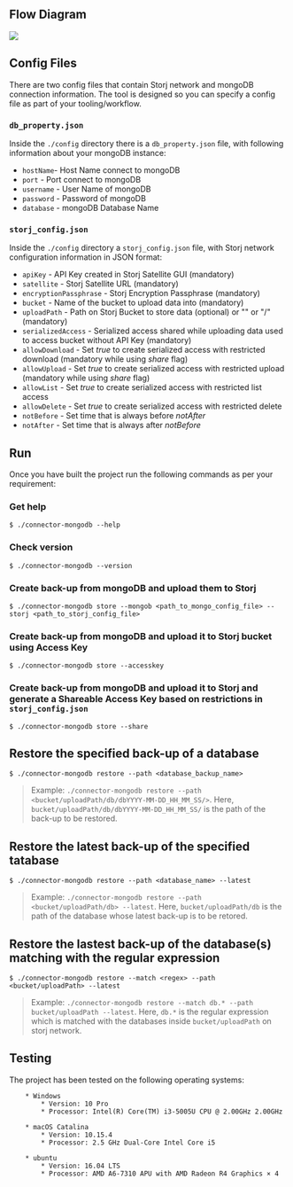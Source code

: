 ## Flow Diagram

![](https://github.com/storj-thirdparty/connector-mongodb/blob/master/README.assets/arch.drawio.png)

## Config Files

There are two config files that contain Storj network and mongoDB connection information. The tool is designed so you can specify a config file as part of your tooling/workflow. 

### `db_property.json`

Inside the `./config` directory there is a `db_property.json` file, with following information about your mongoDB instance:

* `hostName`- Host Name connect to mongoDB
* `port` - Port connect to mongoDB
* `username` - User Name of mongoDB
* `password` - Password of mongoDB
* `database` - mongoDB Database Name

### `storj_config.json`

Inside the `./config` directory a `storj_config.json` file, with Storj network configuration information in JSON format:

* `apiKey` - API Key created in Storj Satellite GUI (mandatory)
* `satellite` - Storj Satellite URL (mandatory)
* `encryptionPassphrase` - Storj Encryption Passphrase (mandatory)
* `bucket` - Name of the bucket to upload data into (mandatory)
* `uploadPath` - Path on Storj Bucket to store data (optional) or "" or "/" (mandatory)
* `serializedAccess` - Serialized access shared while uploading data used to access bucket without API Key (mandatory)
* `allowDownload` - Set *true* to create serialized access with restricted download (mandatory while using *share* flag)
* `allowUpload` - Set *true* to create serialized access with restricted upload (mandatory while using *share* flag)
* `allowList` - Set *true* to create serialized access with restricted list access
* `allowDelete` - Set *true* to create serialized access with restricted delete
* `notBefore` - Set time that is always before *notAfter*
* `notAfter` - Set time that is always after *notBefore*

## Run

Once you have built the project run the following commands as per your requirement:

### Get help

```
$ ./connector-mongodb --help
```

### Check version

```
$ ./connector-mongodb --version
```

### Create back-up from mongoDB and upload them to Storj

```
$ ./connector-mongodb store --mongob <path_to_mongo_config_file> --storj <path_to_storj_config_file>
```

### Create back-up from mongoDB and upload it to Storj bucket using Access Key

```
$ ./connector-mongodb store --accesskey
```

### Create back-up from mongoDB and upload it to Storj and generate a Shareable Access Key based on restrictions in `storj_config.json`

```
$ ./connector-mongodb store --share
```

## Restore the specified back-up of a database

```
$ ./connector-mongodb restore --path <database_backup_name>
```

> Example: `./connector-mongodb restore --path <bucket/uploadPath/db/dbYYYY-MM-DD_HH_MM_SS/>`. Here, `bucket/uploadPath/db/dbYYYY-MM-DD_HH_MM_SS/` is the path of the back-up to be restored.

## Restore the latest back-up of the specified tatabase

```
$ ./connector-mongodb restore --path <database_name> --latest
```

> Example: `./connector-mongodb restore --path <bucket/uploadPath/db> --latest`. Here, `bucket/uploadPath/db` is the path of the database whose latest back-up is to be retored.

## Restore the lastest back-up of the database(s) matching with the regular expression

```
$ ./connector-mongodb restore --match <regex> --path <bucket/uploadPath> --latest
```

> Example: `./connector-mongodb restore --match db.* --path bucket/uploadPath --latest`. Here, `db.*` is the regular expression which is matched with the databases inside `bucket/uploadPath` on storj network.

## Testing

The project has been tested on the following operating systems:

```
	* Windows
		* Version: 10 Pro
		* Processor: Intel(R) Core(TM) i3-5005U CPU @ 2.00GHz 2.00GHz

	* macOS Catalina
		* Version: 10.15.4
		* Processor: 2.5 GHz Dual-Core Intel Core i5

	* ubuntu
		* Version: 16.04 LTS
		* Processor: AMD A6-7310 APU with AMD Radeon R4 Graphics × 4
```
